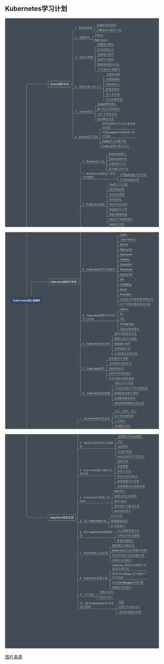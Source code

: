 ## Kubernetes学习计划

![微信图片_20190326101404](.image/README.assets/微信图片_20190326101404.jpg)

![微信图片_20190326110403](.image/README.assets/微信图片_20190326110403.jpg)

![微信图片_20190326110409](.image/README.assets/微信图片_20190326110409.jpg)

[图片来源](https://www.bagevent.com/event/2356935)



